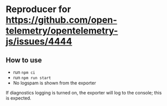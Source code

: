 # Reproducer for https://github.com/open-telemetry/opentelemetry-js/issues/4444

## How to use
- run `npm ci`
- run `npm run start`
- No logspam is shown from the exporter

If diagnostics logging is turned on, the exporter will log to the console; this is expected.